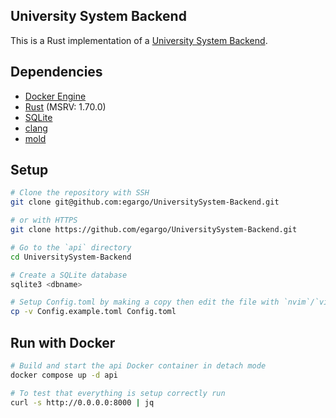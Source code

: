 ## University System Backend

This is a Rust implementation of a [University System Backend](https://github.com/lemeow125/UniversitySystem-Backend).

## Dependencies

- [Docker Engine](https://docs.docker.com/engine/)
- [Rust](https://www.rust-lang.org/) (MSRV: 1.70.0)
- [SQLite](https://www.sqlite.org/index.html)
- [clang](https://clang.llvm.org/)
- [mold]()

## Setup

```bash
# Clone the repository with SSH
git clone git@github.com:egargo/UniversitySystem-Backend.git

# or with HTTPS
git clone https://github.com/egargo/UniversitySystem-Backend.git

# Go to the `api` directory
cd UniversitySystem-Backend

# Create a SQLite database
sqlite3 <dbname>

# Setup Config.toml by making a copy then edit the file with `nvim`/`vim`/`vi`/`nano` or with your text editor of choice
cp -v Config.example.toml Config.toml
```

## Run with Docker

```bash
# Build and start the api Docker container in detach mode
docker compose up -d api

# To test that everything is setup correctly run
curl -s http://0.0.0.0:8000 | jq
```
